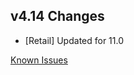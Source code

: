 ## v4.14 Changes

* [Retail] Updated for 11.0

[Known Issues](http://support.tradeskillmaster.com/display/KB/TSM4+Currently+Known+Issues)
